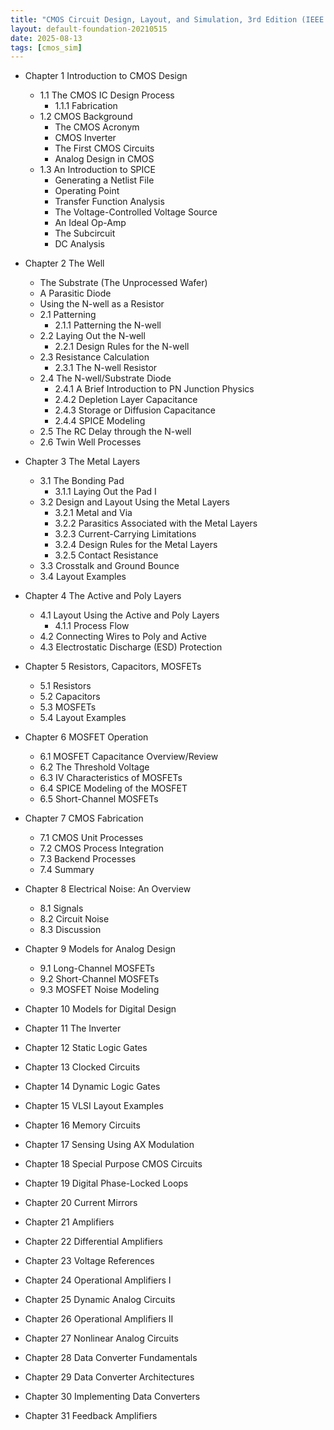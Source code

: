 ```yaml
---
title: "CMOS Circuit Design, Layout, and Simulation, 3rd Edition (IEEE Press Series on Microelectronic Systems)"
layout: default-foundation-20210515
date: 2025-08-13
tags: [cmos_sim]
---
```


- Chapter 1 Introduction to CMOS Design  
  - 1.1 The CMOS IC Design Process  
    - 1.1.1 Fabrication  
  - 1.2 CMOS Background  
    - The CMOS Acronym  
    - CMOS Inverter  
    - The First CMOS Circuits  
    - Analog Design in CMOS  
  - 1.3 An Introduction to SPICE  
    - Generating a Netlist File  
    - Operating Point  
    - Transfer Function Analysis  
    - The Voltage-Controlled Voltage Source  
    - An Ideal Op-Amp  
    - The Subcircuit  
    - DC Analysis  

- Chapter 2 The Well  
  - The Substrate (The Unprocessed Wafer)  
  - A Parasitic Diode  
  - Using the N-well as a Resistor  
  - 2.1 Patterning  
    - 2.1.1 Patterning the N-well  
  - 2.2 Laying Out the N-well  
    - 2.2.1 Design Rules for the N-well  
  - 2.3 Resistance Calculation  
    - 2.3.1 The N-well Resistor  
  - 2.4 The N-well/Substrate Diode  
    - 2.4.1 A Brief Introduction to PN Junction Physics  
    - 2.4.2 Depletion Layer Capacitance  
    - 2.4.3 Storage or Diffusion Capacitance  
    - 2.4.4 SPICE Modeling  
  - 2.5 The RC Delay through the N-well  
  - 2.6 Twin Well Processes  

- Chapter 3 The Metal Layers  
  - 3.1 The Bonding Pad  
    - 3.1.1 Laying Out the Pad I  
  - 3.2 Design and Layout Using the Metal Layers  
    - 3.2.1 Metal and Via  
    - 3.2.2 Parasitics Associated with the Metal Layers  
    - 3.2.3 Current-Carrying Limitations  
    - 3.2.4 Design Rules for the Metal Layers  
    - 3.2.5 Contact Resistance  
  - 3.3 Crosstalk and Ground Bounce  
  - 3.4 Layout Examples  

- Chapter 4 The Active and Poly Layers  
  - 4.1 Layout Using the Active and Poly Layers  
    - 4.1.1 Process Flow  
  - 4.2 Connecting Wires to Poly and Active  
  - 4.3 Electrostatic Discharge (ESD) Protection  

- Chapter 5 Resistors, Capacitors, MOSFETs  
  - 5.1 Resistors  
  - 5.2 Capacitors  
  - 5.3 MOSFETs  
  - 5.4 Layout Examples  

- Chapter 6 MOSFET Operation  
  - 6.1 MOSFET Capacitance Overview/Review  
  - 6.2 The Threshold Voltage  
  - 6.3 IV Characteristics of MOSFETs  
  - 6.4 SPICE Modeling of the MOSFET  
  - 6.5 Short-Channel MOSFETs  

- Chapter 7 CMOS Fabrication  
  - 7.1 CMOS Unit Processes  
  - 7.2 CMOS Process Integration  
  - 7.3 Backend Processes  
  - 7.4 Summary  

- Chapter 8 Electrical Noise: An Overview  
  - 8.1 Signals  
  - 8.2 Circuit Noise  
  - 8.3 Discussion  

- Chapter 9 Models for Analog Design  
  - 9.1 Long-Channel MOSFETs  
  - 9.2 Short-Channel MOSFETs  
  - 9.3 MOSFET Noise Modeling  

- Chapter 10 Models for Digital Design  

- Chapter 11 The Inverter  

- Chapter 12 Static Logic Gates  

- Chapter 13 Clocked Circuits  

- Chapter 14 Dynamic Logic Gates  

- Chapter 15 VLSI Layout Examples  

- Chapter 16 Memory Circuits  

- Chapter 17 Sensing Using AX Modulation  

- Chapter 18 Special Purpose CMOS Circuits  

- Chapter 19 Digital Phase-Locked Loops  

- Chapter 20 Current Mirrors  

- Chapter 21 Amplifiers  

- Chapter 22 Differential Amplifiers  

- Chapter 23 Voltage References  

- Chapter 24 Operational Amplifiers I  

- Chapter 25 Dynamic Analog Circuits  

- Chapter 26 Operational Amplifiers II  

- Chapter 27 Nonlinear Analog Circuits  

- Chapter 28 Data Converter Fundamentals  

- Chapter 29 Data Converter Architectures  

- Chapter 30 Implementing Data Converters  

- Chapter 31 Feedback Amplifiers
